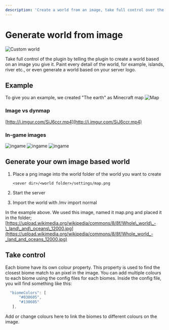 ```yaml
---
description: 'Create a world from an image, take full control over the world'
---
```


# Generate world from image

![Custom world](http://i.imgur.com/b84tZgQ.png)

Take full control of the plugin by telling the plugin to create a world based on an image you give it. Paint every detail of the world, for example, islands, river etc., or even generate a world based on your server logo.

## Example

To give you an example, we created "The earth" as Minecraft map ![Map](http://i.imgur.com/AV2md6W.png)

### Image vs dynmap

[http://i.imgur.com/SiJ6ccr.mp4](http://i.imgur.com/SiJ6ccr.mp4)

### In-game images

![ingame](http://i.imgur.com/b84tZgQ.png) ![ingame](http://i.imgur.com/O4uIC8B.png) ![ingame](http://i.imgur.com/4MuaNdJ.png)

## Generate your own image based world

1. Place a png image into the world folder of the world you want to create

   `<sever dir>/<world folder>/settings/map.png`

2. Start the server
3. Import the world with /mv import  normal

In the example above. We used this image, named it map.png and placed it in the folder; [https://upload.wikimedia.org/wikipedia/commons/8/8f/Whole\_world\_-\_land\_and\_oceans\_12000.jpg](https://upload.wikimedia.org/wikipedia/commons/8/8f/Whole_world_-_land_and_oceans_12000.jpg)

## Take control

Each biome have its own colour property. This property is used to find the closest biome match to an pixel in the image. You can add multiple colours to each biome using the config files for each biomes. Inside the config file, you will find something like this:

```javascript
  "biomeColors": [
      "#030605",
      "#130605"
   ],
```

Add or change colours here to link the biomes to different colours on the image.

